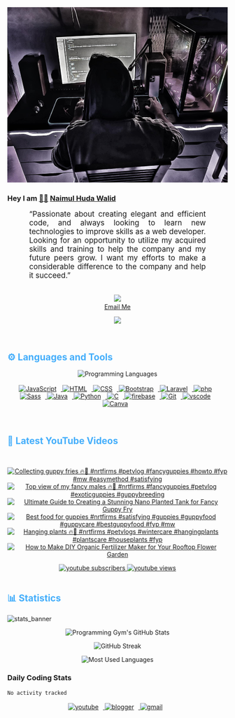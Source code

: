 <!-- ![github_cover_banner](https://www.digitalsolutionservices.com/img/services/web%20development.gif)-->

<div align="center" style="display:block;">
    <img height="400px" width="100%" alt="github cover banner" src="https://raw.githubusercontent.com/NaimulHudaWalid/NaimulHudaWalid/main/272276268_3114779035434264_920860974401480824_n.jpg"/> 
</div>

### Hey I am [👨🏻‍][facebook] [Naimul Huda Walid][youtube]



<p align:"center" style="text-align: justify; margin: 0 50px; font-size: 17px;" >
   “Passionate about creating elegant and efficient code, and always looking to learn new technologies to improve skills as a web developer. Looking for an opportunity to utilize my acquired skills and training to help the company and my future peers grow. I want my efforts to make a considerable difference to the company and help it succeed.”
<br>
<br>
<div align="center">

![](https://visitor-badge.glitch.me/badge?page_id=NaimulHudaWalid)
    <br />
[Email Me](mailto:dev.naimulhuda@gmail.com)
</div>
</p>
<!-- Typing SVG by DenverCoder1 - https://github.com/DenverCoder1/readme-typing-svg -->
<p align="center">
<!--   <a href="https://github.com/DenverCoder1/readme-typing-svg"> -->
    <img src="https://readme-typing-svg.herokuapp.com?color=E22FE4&width=380&height=45&lines=Open-Source+Enthusiast;Learning+In+Public;Empowering+Others;Nice+To+Meet+You+...&center=true"></a>

</p>
<br>
<!-- Languages and Tools -->

<h2 style="color: #44AEFB">⚙️ Languages and Tools</h2>
<div align="center" style="display:block;">
    <img width="100px" alt="Programming Languages" src="https://user-images.githubusercontent.com/78341798/194531121-47b0119a-ce00-439d-b586-125f86acb098.png"/> 
</div>
<br>   
<!-- Icons Resources -->
<!-- https://devicon.dev/ -->
<!-- https://cdn.jsdelivr.net/npm/simple-icons@v3/icons/ -->
<div align="center">
  <a href="https://developer.mozilla.org/en-US/docs/Web/JavaScript" target="_blank" rel="noreferrer">
      <img  alt="JavaScript" height="50px" style="padding-right:10px;" src="https://cdn.jsdelivr.net/gh/devicons/devicon/icons/javascript/javascript-plain.svg"/>
  </a>
  
 
  <a href="https://developer.mozilla.org/en-US/docs/Web/HTML" target="_blank" rel="noreferrer">
      <img  alt="HTML" height="50px" style="padding-right:10px;" src="https://cdn.jsdelivr.net/gh/devicons/devicon/icons/html5/html5-original.svg"/>
  </a>
  <a href="https://developer.mozilla.org/en-US/docs/Web/CSS" target="_blank" rel="noreferrer">
      <img  alt="CSS" height="50px" style="padding-right:10px;" src="https://cdn.jsdelivr.net/gh/devicons/devicon/icons/css3/css3-original.svg"/>
  </a>
  <a href="https://getbootstrap.com/" target="_blank" rel="noreferrer">
      <img  alt="Bootstrap" height="50px" style="padding-right:10px;" src="https://cdn.jsdelivr.net/gh/devicons/devicon/icons/bootstrap/bootstrap-original.svg"/>
  </a> 
  <a href="https://laravel.com/" target="_blank" rel="noreferrer">
      <img  alt="Laravel" height="50px" style="padding-right:10px;" src="https://cdn.jsdelivr.net/gh/devicons/devicon/icons/laravel/laravel-plain.svg"/>
  </a>
  <a href="https://www.php.net/" target="_blank" rel="noreferrer">
      <img  alt="php" height="50px" style="padding-right:10px;" src="https://cdn.jsdelivr.net/gh/devicons/devicon/icons/php/php-original.svg"/>
  </a>
  <a href="https://sass-lang.com/" target="_blank" rel="noreferrer">
      <img  alt="Sass" height="50px" style="padding-right:10px;" src="https://cdn.jsdelivr.net/gh/devicons/devicon/icons/sass/sass-original.svg"/>
  </a>
  <a href="https://www.java.com/en/" target="_blank" rel="noreferrer">
      <img  alt="Java" height="50px" style="padding-right:10px;" src="https://cdn.jsdelivr.net/gh/devicons/devicon/icons/java/java-original.svg"/>
  </a>    
  <a href="https://www.python.org/" target="_blank" rel="noreferrer">
      <img  alt="Python" height="50px" style="padding-right:10px;" src="https://cdn.jsdelivr.net/gh/devicons/devicon/icons/python/python-original.svg"/>
  </a>
  <a href="https://www.cprogramming.com/" target="_blank" rel="noreferrer">
      <img  alt="C" height="50px" style="padding-right:10px;" src="https://cdn.jsdelivr.net/gh/devicons/devicon/icons/c/c-original.svg"/>
  </a>
  
  <a href="https://firebase.google.com/" target="_blank" rel="noreferrer">
      <img  alt="firebase" height="50px" style="padding-right:10px;" src="https://cdn.jsdelivr.net/gh/devicons/devicon/icons/firebase/firebase-plain.svg"/>
  </a>
 
  <a href="https://git-scm.com/" target="_blank" rel="noreferrer">
      <img  alt="Git" height="50px" style="padding-right:10px;" src="https://cdn.jsdelivr.net/gh/devicons/devicon/icons/git/git-original.svg"/>
  </a>
  
  <a href="https://code.visualstudio.com/" target="_blank" rel="noreferrer">
      <img  alt="vscode" height="50px" style="padding-right:10px;"src="https://cdn.jsdelivr.net/gh/devicons/devicon/icons/vscode/vscode-original.svg"/>
  </a>
  <a href="https://www.canva.com/" target="_blank" rel="noreferrer">
      <img  alt="Canva" height="50px" style="padding-right:10px;" src="https://cdn.jsdelivr.net/gh/devicons/devicon/icons/canva/canva-original.svg"/> 
  </a>
</div>
<br>
<br>

<!-- Latest YouTube Videos -->

<h2 style="color: #44AEFB">🎦 Latest YouTube Videos</h2>
<br />

<!-- Resource/Reference: https://github.com/DenverCoder1/github-readme-youtube-cards -->
<div class="youtube videos cards" align="center">

<!-- BEGIN YOUTUBE-CARDS -->
[![Collecting guppy fries 🔥🖤 #nrtfirms #petvlog #fancyguppies #howto #fyp #mw #easymethod #satisfying](https://ytcards.demolab.com/?id=2Qw-rGZOH-I&title=Collecting+guppy+fries+%F0%9F%94%A5%F0%9F%96%A4+%23nrtfirms+%23petvlog+%23fancyguppies+%23howto+%23fyp+%23mw+%23easymethod+%23satisfying&lang=en&timestamp=1702607761&background_color=%230d1117&title_color=%23ffffff&stats_color=%23dedede&max_title_lines=1&width=250&border_radius=5 "Collecting guppy fries 🔥🖤 #nrtfirms #petvlog #fancyguppies #howto #fyp #mw #easymethod #satisfying")](https://www.youtube.com/watch?v=2Qw-rGZOH-I)
[![Top view of my fancy males 🔥🖤 #nrtfirms #fancyguppies #petvlog #exoticguppies #guppybreeding](https://ytcards.demolab.com/?id=axvGHYmEMk8&title=Top+view+of+my+fancy+males+%F0%9F%94%A5%F0%9F%96%A4+%23nrtfirms+%23fancyguppies+%23petvlog+%23exoticguppies+%23guppybreeding&lang=en&timestamp=1702598698&background_color=%230d1117&title_color=%23ffffff&stats_color=%23dedede&max_title_lines=1&width=250&border_radius=5 "Top view of my fancy males 🔥🖤 #nrtfirms #fancyguppies #petvlog #exoticguppies #guppybreeding")](https://www.youtube.com/watch?v=axvGHYmEMk8)
[![Ultimate Guide to Creating a Stunning Nano Planted Tank for Fancy Guppy Fry](https://ytcards.demolab.com/?id=5m46ZMb8gZ8&title=Ultimate+Guide+to+Creating+a+Stunning+Nano+Planted+Tank+for+Fancy+Guppy+Fry&lang=en&timestamp=1702575348&background_color=%230d1117&title_color=%23ffffff&stats_color=%23dedede&max_title_lines=1&width=250&border_radius=5 "Ultimate Guide to Creating a Stunning Nano Planted Tank for Fancy Guppy Fry")](https://www.youtube.com/watch?v=5m46ZMb8gZ8)
[![Best food for guppies #nrtfirms #satisfying #guppies #guppyfood #guppycare #bestguppyfood #fyp #mw](https://ytcards.demolab.com/?id=MgxKX9eMlco&title=Best+food+for+guppies+%23nrtfirms+%23satisfying+%23guppies+%23guppyfood+%23guppycare+%23bestguppyfood+%23fyp+%23mw&lang=en&timestamp=1702570340&background_color=%230d1117&title_color=%23ffffff&stats_color=%23dedede&max_title_lines=1&width=250&border_radius=5 "Best food for guppies #nrtfirms #satisfying #guppies #guppyfood #guppycare #bestguppyfood #fyp #mw")](https://www.youtube.com/watch?v=MgxKX9eMlco)
[![Hanging plants 🔥🖤 #nrtfirms #petvlogs #wintercare #hangingplants #plantscare  #houseplants #fyp](https://ytcards.demolab.com/?id=1QxNg1SEXXw&title=Hanging+plants+%F0%9F%94%A5%F0%9F%96%A4+%23nrtfirms+%23petvlogs+%23wintercare+%23hangingplants+%23plantscare++%23houseplants+%23fyp&lang=en&timestamp=1702477791&background_color=%230d1117&title_color=%23ffffff&stats_color=%23dedede&max_title_lines=1&width=250&border_radius=5 "Hanging plants 🔥🖤 #nrtfirms #petvlogs #wintercare #hangingplants #plantscare  #houseplants #fyp")](https://www.youtube.com/watch?v=1QxNg1SEXXw)
[![How to Make DIY Organic Fertilizer Maker for Your Rooftop Flower Garden](https://ytcards.demolab.com/?id=7mDRq-5RnAw&title=How+to+Make+DIY+Organic+Fertilizer+Maker+for+Your+Rooftop+Flower+Garden&lang=en&timestamp=1702394544&background_color=%230d1117&title_color=%23ffffff&stats_color=%23dedede&max_title_lines=1&width=250&border_radius=5 "How to Make DIY Organic Fertilizer Maker for Your Rooftop Flower Garden")](https://www.youtube.com/watch?v=7mDRq-5RnAw)
<!-- END YOUTUBE-CARDS -->
</div>

<!-- Begin Youtube Buttons -->
<!-- Resource/Reference:  https://github.com/DenverCoder1/custom-icon-badges -->
<div class="youtube buttons" align="center">
    <a href="https://www.youtube.com/channel/UCa3YaFwzSII0kKg3Nads2dQ"  target="_blank">
        <img alt="youtube subscribers" src="https://img.shields.io/youtube/channel/subscribers/UCa3YaFwzSII0kKg3Nads2dQ?logo=youtube&logoColor=red&style=for-the-badge"/>
    </a> 
    <a href="https://www.youtube.com/channel/UCa3YaFwzSII0kKg3Nads2dQ"  target="_blank">
        <img alt="youtube views" src="https://custom-icon-badges.demolab.com/youtube/channel/views/UCa3YaFwzSII0kKg3Nads2dQ?color=%23E05D44&logo=eye&logoColor=white&style=for-the-badge&labelColor=#555555"/>
    </a> 
</div>
<br>
<!-- End Youtube Buttons -->

<!-- Statistics -->

<h2 style="color: #44AEFB">📊 Statistics</h2>

![stats_banner](https://user-images.githubusercontent.com/78341798/194534778-d662496c-ae00-4e8d-ae9b-b90912054e7f.gif)

<!-- Begin Stats Cards -->
<!-- Resources:  -->
<!-- Github & Languages Stats: https://github.com/naimul15-12090/github-readme-stats --> 
<!-- Streak Stats: https://github.com/denvercoder1/github-readme-streak-stats -->
<!-- Change the value after ?username= to your GitHub username. -->
<div class="stats" align="center">

![Programming Gym's GitHub Stats](https://github-readme-stats.vercel.app/api?username=NaimulHudaWalid&hide=stars&count_private=true&show_icons=true&theme=algolia&border_radius=20)

![GitHub Streak](https://streak-stats.demolab.com?user=NaimulHudaWalid&count_private=true&theme=algolia&border_radius=22)

![Most Used Languages](https://github-readme-stats.vercel.app/api/top-langs/?username=NaimulHudaWalid&langs_count=8&layout=compact&show_icons=true&theme=algolia&border_radius=20)
    
<!-- ![Top Langs](https://github-readme-stats.vercel.app/api/top-langs/?username=naimul15-12090&langs_count=8) -->
<!-- [![Top Langs](https://github-readme-stats.vercel.app/api/top-langs/?username=naimul15-12090&layout=compact)](https://github.com/anuraghazra/github-readme-stats)
 -->
    
</div>
<!--  End Stats Cards -->



### Daily Coding Stats
<!--START_SECTION:waka-->

```txt
No activity tracked
```

<!--END_SECTION:waka-->
<!-- Begin Footer -->
<!-- Icons Resources -->
<!-- https://devicon.dev/ -->
<div class="footer" align="center" style="margin:15px;">
    <a href="https://www.youtube.com/channel/UCa3YaFwzSII0kKg3Nads2dQ" target="_blank">
        <img  style="margin:0 10px 10px 0;" src="https://user-images.githubusercontent.com/78341798/194531650-698ef1b1-9cbd-4b4f-96ef-5a2ec4b5d7e6.svg" alt="youtube" width="40px"/>
    </a>
    <a href="https://www.linkedin.com/in/naimulhudawalid/" target="_blank">
        <img style="margin:0 10px 10px 0;" src="https://user-images.githubusercontent.com/78341798/194531458-b5dfeb1b-bad5-4dfa-909a-2e402262db9a.svg" alt="blogger" width="40px"/>
    </a>
    <a href="mailto:dev.naimulhuda@gmail.com" target="_blank">
        <img style="margin:0 10px 10px 0;" src="https://user-images.githubusercontent.com/78341798/194531383-ddb2b774-5bb9-491c-b601-4a4a7d9792fb.svg" alt="gmail" width="40px"/>
    </a>
</div>
<!-- End Footer -->

[youtube]: https://www.youtube.com/channel/UCa3YaFwzSII0kKg3Nads2dQ
[facebook]: https://www.facebook.com/profile.php?id=100007065945838
